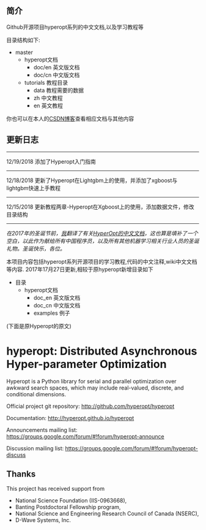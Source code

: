 ## 简介

Github开源项目hyperopt系列的中文文档,以及学习教程等

目录结构如下:

 - master
	- hyperopt文档
		- doc/en 英文版文档
		- doc/cn 中文版文档
	- tutorials  教程目录
		- data 教程需要的数据
		- zh 中文教程
		- en 英文教程


你也可以在本人的[CSDN博客](http://blog.csdn.net/fontthrone)查看相应文档与其他内容




## 更新日志

----

12/19/2018 添加了Hyperopt入门指南

-----

12/18/2018 更新了Hyperopt在Lightgbm上的使用，并添加了xgboost与lightgbm快速上手教程

-----
12/15/2018 更新教程两章-Hyperopt在Xgboost上的使用，添加数据文件，修改目录结构

-----
*在2017年的圣诞节前，[我](http://blog.csdn.net/fontthrone)翻译了有关[HyperOpt的中文文档](http://blog.csdn.net/FontThrone/article/category/7362018)，这也算是填补了一个空白，以此作为献给所有中国程序员，以及所有其他机器学习相关行业人员的圣诞礼物。圣诞快乐，各位。*

本项目内容包括hyperopt系列开源项目的学习教程,代码的中文注释,wiki中文文档等内容.
2017年17月27日更新,相较于原hyperopt新增目录如下

 - 目录
	- hyperopt文档
		- doc_en 英文版文档
		- doc_cn 中文版文档
		- examples  例子
		 


(下面是原Hyperopt的原文)

hyperopt: Distributed Asynchronous Hyper-parameter Optimization
===============================================================

Hyperopt is a Python library for serial and parallel optimization over awkward
search spaces, which may include real-valued, discrete, and conditional
dimensions.

Official project git repository:
http://github.com/hyperopt/hyperopt

Documentation:
http://hyperopt.github.io/hyperopt

Announcements mailing list:
https://groups.google.com/forum/#!forum/hyperopt-announce

Discussion mailing list:
https://groups.google.com/forum/#!forum/hyperopt-discuss


Thanks
------
This project has received support from
* National Science Foundation (IIS-0963668),
* Banting Postdoctoral Fellowship program, 
* National Science and Engineering Research Council of Canada (NSERC),
* D-Wave Systems, Inc.
